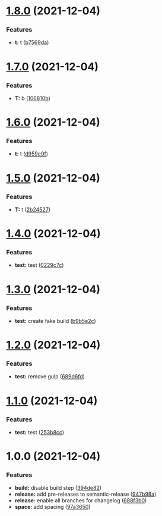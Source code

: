 # [1.8.0](https://github.com/newbish/changelog-test/compare/v1.7.0...v1.8.0) (2021-12-04)


### Features

* **t:** t ([b7569da](https://github.com/newbish/changelog-test/commit/b7569da79881aad3304f5de282f71ec6c130b749))

# [1.7.0](https://github.com/newbish/changelog-test/compare/v1.6.0...v1.7.0) (2021-12-04)


### Features

* **T:** b ([106810b](https://github.com/newbish/changelog-test/commit/106810b063a180fa4411b8c2889d3806e06290ef))

# [1.6.0](https://github.com/newbish/changelog-test/compare/v1.5.0...v1.6.0) (2021-12-04)


### Features

* **t:** t ([d959e0f](https://github.com/newbish/changelog-test/commit/d959e0f7c0f80c4b0244630b05df892e7089d4f0))

# [1.5.0](https://github.com/newbish/changelog-test/compare/v1.4.0...v1.5.0) (2021-12-04)


### Features

* **T:** t ([2b24527](https://github.com/newbish/changelog-test/commit/2b24527b3671e12edc9198022d19fbd0546a3873))

# [1.4.0](https://github.com/newbish/changelog-test/compare/v1.3.0...v1.4.0) (2021-12-04)


### Features

* **test:** test ([0229c7c](https://github.com/newbish/changelog-test/commit/0229c7c7cf781a936f65caf1b60327d2418f7600))

# [1.3.0](https://github.com/newbish/changelog-test/compare/v1.2.0...v1.3.0) (2021-12-04)


### Features

* **test:** create fake build ([b9b5e2c](https://github.com/newbish/changelog-test/commit/b9b5e2cce6cbabe3427c3d7a0b7dafd589892e92))

# [1.2.0](https://github.com/newbish/changelog-test/compare/v1.1.0...v1.2.0) (2021-12-04)


### Features

* **test:** remove gulp ([689d6fd](https://github.com/newbish/changelog-test/commit/689d6fd0ad9301887f5a0fbddac9f570cf9df833))

# [1.1.0](https://github.com/newbish/changelog-test/compare/v1.0.0...v1.1.0) (2021-12-04)


### Features

* **test:** test ([253b8cc](https://github.com/newbish/changelog-test/commit/253b8cc76d8da09d2854ab6d457b379cff5b30d1))

# 1.0.0 (2021-12-04)


### Features

* **build:** disable build step ([394de82](https://github.com/newbish/changelog-test/commit/394de828bf25693aaa9233502b9b7d5f7f943ca7))
* **release:** add pre-releases to semantic-release ([947b98a](https://github.com/newbish/changelog-test/commit/947b98a9f152d811de9cd869db9d9ae73ea304a4))
* **release:** enable all branches for changelog ([688f3b0](https://github.com/newbish/changelog-test/commit/688f3b054622141fbdde3725b5d150343744fa48))
* **space:** add spacing ([97a3650](https://github.com/newbish/changelog-test/commit/97a36501759b5a97cd482333c36f60e8ee34ad81))
